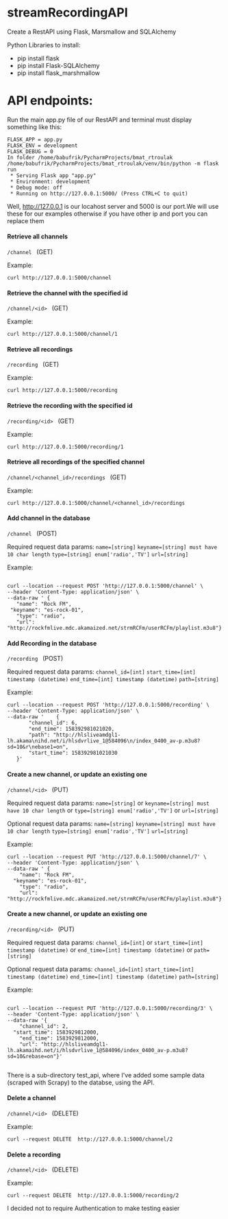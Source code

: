 # streamRecordingAPI
Create a RestAPI using Flask, Marsmallow and SQLAlchemy


Python Libraries to install:
* pip install flask
* pip install Flask-SQLAlchemy
* pip install flask_marshmallow



# API endpoints:

Run the main app.py file of our RestAPI and terminal must display something like this:
```
FLASK_APP = app.py
FLASK_ENV = development
FLASK_DEBUG = 0
In folder /home/babufrik/PycharmProjects/bmat_rtroulak
/home/babufrik/PycharmProjects/bmat_rtroulak/venv/bin/python -m flask run
 * Serving Flask app "app.py"
 * Environment: development
 * Debug mode: off
 * Running on http://127.0.0.1:5000/ (Press CTRL+C to quit)
```
Well, http://127.0.0.1 is our locahost server and 5000 is our port.We will use these for our examples otherwise if you have other ip and port you can replace them


#### Retrieve all channels 

```/channel ``` (GET)
		
Example: 	
```
curl http://127.0.0.1:5000/channel
```

#### Retrieve the channel with the specified id 

```/channel/<id> ``` (GET)
		
Example: 	
```
curl http://127.0.0.1:5000/channel/1
```

#### Retrieve all recordings 

```/recording ``` (GET)
		
Example: 	
```
curl http://127.0.0.1:5000/recording
```



#### Retrieve the recording with the specified id 

```/recording/<id> ``` (GET)
		
Example: 	
```
curl http://127.0.0.1:5000/recording/1
```


#### Retrieve all recordings of the specified channel 

```/channel/<channel_id>/recordings ``` (GET)
		
Example: 	
```
curl http://127.0.0.1:5000/channel/<channel_id>/recordings
```




#### Add channel in the database

```/channel ``` (POST)

Required request data params:
 `name=[string]`
 `keyname=[string] must have 10 char length`
 `type=[string] enum['radio','TV']`
 `url=[string]`

 
 Example: 
 ```
 
 curl --location --request POST 'http://127.0.0.1:5000/channel' \
--header 'Content-Type: application/json' \
--data-raw ' {
	"name": "Rock FM",
  "keyname": "es-rock-01",
	"type": "radio",
	"url": "http://rockfmlive.mdc.akamaized.net/strmRCFm/userRCFm/playlist.m3u8"}

  ```
#### Add Recording in the database

```/recording ``` (POST)

Required request data params:
 `channel_id=[int]`
 `start_time=[int] timestamp (datetime)`
 `end_time=[int] timestamp (datetime)`
 `path=[string]`

 
 Example: 
 ```
curl --location --request POST 'http://127.0.0.1:5000/recording' \
--header 'Content-Type: application/json' \
--data-raw '    {
        "channel_id": 6,
        "end_time": 158392981021020,
        "path": "http://hlsliveamdgl1-lh.akama\nihd.net/i/hlsdvrlive_1@584096\n/index_0400_av-p.m3u8?sd=10&r\nebase1=on",
        "start_time": 158392981021030
    }'
  ```
  
#### Create a new channel, or update an existing one
    
```/channel/<id> ``` (PUT)

Required request data params: 
  `name=[string]` or
 `keyname=[string] must have 10 char length` or
 `type=[string] enum['radio','TV']` or
 `url=[string]`
 
Optional request data params:
 `name=[string]`
 `keyname=[string] must have 10 char length`
 `type=[string] enum['radio','TV']`
 `url=[string]`
 
Example:
```
curl --location --request PUT 'http://127.0.0.1:5000/channel/7' \
--header 'Content-Type: application/json' \
--data-raw ' {
	"name": "Rock FM",
  "keyname": "es-rock-01",
	"type": "radio",
	"url": "http://rockfmlive.mdc.akamaized.net/strmRCFm/userRCFm/playlist.m3u8"}'

 ``` 
 
 #### Create a new channel, or update an existing one
    
```/recording/<id> ``` (PUT)

Required request data params: 
  `channel_id=[int]` or
  `start_time=[int] timestamp (datetime)` or
 `end_time=[int] timestamp (datetime)` or
 `path=[string]`
 
Optional request data params:
`channel_id=[int]`
 `start_time=[int] timestamp (datetime)`
 `end_time=[int] timestamp (datetime)`
 `path=[string]`

Example:
```

curl --location --request PUT 'http://127.0.0.1:5000/recording/3' \
--header 'Content-Type: application/json' \
--data-raw '{
	"channel_id": 2,
  "start_time": 1583929812000,
	"end_time": 1583929812000,
	"url": "http://hlsliveamdgl1-lh.akamaihd.net/i/hlsdvrlive_1@584096/index_0400_av-p.m3u8?sd=10&rebase=on"}'
    

  ```

There is a sub-directory test_api, where I've added some sample data (scraped with Scrapy) to the databse, using the API.




  

 #### Delete a channel
 
 ```/channel/<id> ``` (DELETE)
 
 
 Example:

```
curl --request DELETE  http://127.0.0.1:5000/channel/2
```

 #### Delete a recording
 
 ```/channel/<id> ``` (DELETE)
 
 
 Example:

```
curl --request DELETE  http://127.0.0.1:5000/recording/2
```
I decided not to require Authentication to make testing easier 
